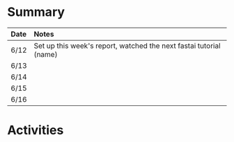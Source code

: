 # Summary

| Date   | Notes
| :----- | :-------------------------------
| 6/12  | Set up this week's report, watched the next fastai tutorial (name)
| 6/13  | 
| 6/14  |  
| 6/15  | 
| 6/16  | 


# Activities